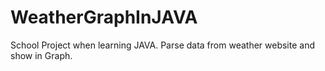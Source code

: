 # WeatherGraphInJAVA
School Project when learning JAVA.
Parse data from weather website and show in Graph.
